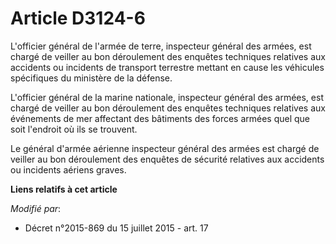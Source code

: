 # Article D3124-6

L'officier général de l'armée de terre, inspecteur général des armées, est chargé de veiller au bon déroulement des enquêtes
techniques relatives aux accidents ou incidents de transport terrestre mettant en cause les véhicules spécifiques du
ministère de la défense.

L'officier général de la marine nationale, inspecteur général des armées, est chargé de veiller au bon déroulement des
enquêtes techniques relatives aux événements de mer affectant des bâtiments des forces armées quel que soit l'endroit où ils
se trouvent.

Le général d'armée aérienne inspecteur général des armées est chargé de veiller au bon déroulement des enquêtes de sécurité
relatives aux accidents ou incidents aériens graves.

**Liens relatifs à cet article**

_Modifié par_:

  - Décret n°2015-869 du 15 juillet 2015 - art. 17
